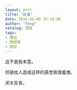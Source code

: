 ```yaml
---
layout: post
title: "反省"
date: 2016-02-06 15:18:06
author: "Teng"
catalog: 随笔
tags:
- 瞎扯
- 随想录
- 感叹
---
```

这不是我本意。

但是给人造成这样的感觉我很羞愧。

闭关反省。
